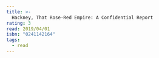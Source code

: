 ```yaml
---
title: >-
  Hackney, That Rose-Red Empire: A Confidential Report
rating: 3
read: 2019/04/01
isbn: "0241142164"
tags:
  - read
---
```


